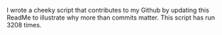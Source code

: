 I wrote a cheeky script that contributes to my Github by updating this ReadMe to illustrate why more than commits matter. This script has run 3208 times.